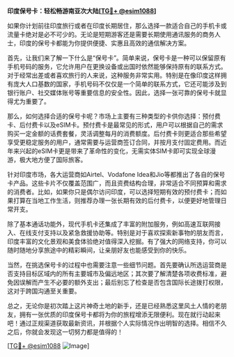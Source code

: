 **印度保号卡：轻松畅游南亚次大陆[[TG💪+ @esim1088](https://t.me/s/esim1088)]**

如果你计划前往印度旅行或者在印度长期居住，那么选择一款适合自己的手机卡或流量卡绝对是必不可少的。无论是短期游客还是需要长期使用通讯服务的商务人士，印度的保号卡都能为你提供便捷、实惠且高效的通信解决方案。

首先，让我们来了解一下什么是“保号卡”。简单来说，保号卡是一种可以保留原有手机号码的服务，它允许用户在更换设备或出国时依然能够保持原有的联系方式。对于经常出差或者喜欢旅行的人来说，这种服务非常实用。特别是在像印度这样拥有庞大人口基数的国家，手机号码不仅仅是一个简单的联系方式，它还可能涉及到银行账户、社交媒体账号等重要信息的安全性。因此，选择一张可靠的保号卡就显得尤为重要了。

那么，如何选择合适的保号卡呢？市场上主要有三种类型的卡供你选择：预付费卡、后付费卡以及eSIM卡。预付费卡是最常见的形式，用户可以根据自己的需求购买一定金额的话费套餐，灵活调整每月的消费额度。后付费卡则更适合那些希望享受更稳定服务的用户，通常需要与运营商签订合同，并按月支付固定费用。而近年来兴起的eSIM卡更是带来了革命性的变化，无需实体SIM卡即可实现全球漫游，极大地方便了国际旅客。

针对印度市场，各大运营商如Airtel、Vodafone Idea和Jio等都推出了各自的保号卡产品。这些卡片不仅覆盖范围广，而且资费结构合理，非常适合不同预算和需求的消费者。比如，如果你只是偶尔访问印度，可以选择短期有效的预付费卡；而如果打算在当地工作生活，则推荐办理一张长期有效的后付费卡，以便更好地管理日常开支。

除了基本通话功能外，现代手机卡还集成了丰富的附加服务，例如高速互联网接入、在线支付支持以及紧急救援协助等。特别是对于喜欢探索新事物的朋友而言，印度丰富的文化景观和美食体验绝对值得深入挖掘。有了强大的网络支持，你可以随时随地分享旅途中的精彩瞬间，让亲朋好友也能感受到你的快乐。

当然，在挑选保号卡的过程中也需要注意一些细节问题。首先要确认所选运营商是否支持目标区域内的所有主要城市及偏远地区；其次要了解清楚各项收费标准，避免因误解而产生不必要的额外支出；最后别忘了检查是否包含国际长途拨打权限，这对于跨国沟通至关重要。

总之，无论你是初次踏上这片神奇土地的新手，还是已经熟悉这里风土人情的老朋友，拥有一张优质的印度保号卡都将为你的旅程增添无限便利。现在就行动起来吧！通过正规渠道获取最新资讯，并根据个人实际情况作出明智的选择。相信不久之后，你就会发现这一切努力都是值得的！

[[TG💪+ @esim1088](https://t.me/s/esim1088) ![Image](https://i.postimg.cc/4NQfJmqS/Snipaste-2025-05-13-00-14-12.png)]